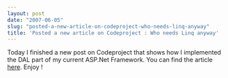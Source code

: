 ```yaml
---
layout: post
date: "2007-06-05"
slug: "posted-a-new-article-on-codeproject-who-needs-linq-anyway"
title: 'Posted a new article on Codeproject : Who needs Linq anyway'
---
```


<p>
Today I finished a new post on Codeproject that shows how I implemented the DAL part of my current ASP.Net Framework. You can find the article <a href="https://www.codeproject.com/useritems/WhoNeedsLINQAnyway.asp">here</a>. Enjoy ! 
</p>
